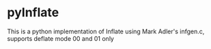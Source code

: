 # pyInflate
 This is a python implementation of Inflate using Mark Adler's infgen.c, supports deflate mode 00 and 01 only
